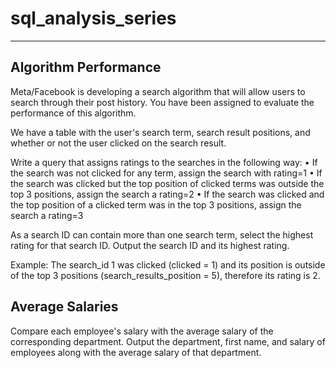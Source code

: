 # sql_analysis_series
----------------------
Algorithm Performance
------------------------

Meta/Facebook is developing a search algorithm that will allow users to search through their post history. You have been assigned to evaluate the performance of this algorithm.


We have a table with the user's search term, search result positions, and whether or not the user clicked on the search result.


Write a query that assigns ratings to the searches in the following way:
•	If the search was not clicked for any term, assign the search with rating=1
•	If the search was clicked but the top position of clicked terms was outside the top 3 positions, assign the search a rating=2
•	If the search was clicked and the top position of a clicked term was in the top 3 positions, assign the search a rating=3


As a search ID can contain more than one search term, select the highest rating for that search ID. Output the search ID and its highest rating.


Example: The search_id 1 was clicked (clicked = 1) and its position is outside of the top 3 positions (search_results_position = 5), therefore its rating is 2.

Average Salaries
----------------
Compare each employee's salary with the average salary of the corresponding department.
Output the department, first name, and salary of employees along with the average salary of that department.

